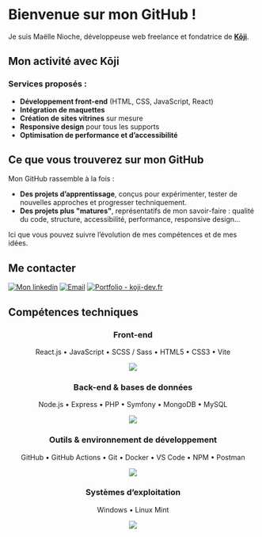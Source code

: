 # Bienvenue sur mon GitHub !

Je suis Maëlle Nioche, développeuse web freelance et fondatrice de [**Kōji**](https://koji-dev.fr/).



## Mon activité avec Kōji

### Services proposés :

- **Développement front-end** (HTML, CSS, JavaScript, React)
- **Intégration de maquettes**
- **Création de sites vitrines** sur mesure
- **Responsive design** pour tous les supports
- **Optimisation de performance et d’accessibilité**



## Ce que vous trouverez sur mon GitHub

Mon GitHub rassemble à la fois :

- **Des projets d’apprentissage**, conçus pour expérimenter, tester de nouvelles approches et progresser techniquement.
- **Des projets plus "matures"**, représentatifs de mon savoir-faire : qualité du code, structure, accessibilité, performance, responsive design…

Ici que vous pouvez suivre l’évolution de mes compétences et de mes idées.



## Me contacter

[![Mon linkedin](https://img.shields.io/badge/-Linkedin-0077B5?style=for-the-badge&logo=linkedin)](https://www.linkedin.com/in/maelle-nioche)
[![Email](https://img.shields.io/badge/-contact@koji--dev.fr-red?style=for-the-badge&logo=gmail&logoColor=white)](mailto:contact@koji-dev.fr)
[![Portfolio - koji-dev.fr](https://img.shields.io/badge/-site--web-8ed9cb?style=for-the-badge&logo=web&logoColor=white)](https://koji-dev.fr/#contact)



## Compétences techniques
<div align="center">

### Front-end
React.js • JavaScript • SCSS / Sass • HTML5 • CSS3 • Vite

<img src="https://skillicons.dev/icons?i=react,js,sass,html,css,vite" />

### Back-end & bases de données
Node.js • Express • PHP • Symfony • MongoDB • MySQL

<img src="https://skillicons.dev/icons?i=nodejs,express,php,symfony,mongodb,mysql" />

###  Outils & environnement de développement
GitHub • GitHub Actions • Git • Docker • VS Code • NPM • Postman

<img src="https://skillicons.dev/icons?i=github,githubactions,git,docker,vscode,npm,postman" />

### Systèmes d’exploitation
Windows • Linux Mint

<img src="https://skillicons.dev/icons?i=windows,mint" />

</div>
